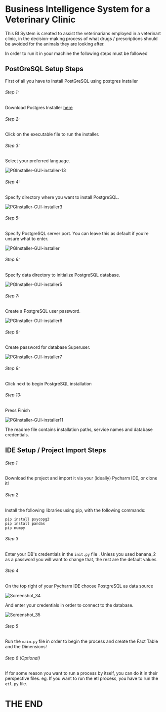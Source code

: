 # Business Intelligence System for a Veterinary Clinic

This BI System is created to assist the veterinarians employed in a veterinart clinic, in the decision-making process of what drugs / prescriptions should be avoided for the animals they are looking after.

In order to run it in your machine the following steps must be followed

## PostGreSQL Setup Steps

First of all you have to install PostGreSQL using postgres installer 

###### Step 1:

Download Postgres Installer [here](https://www.postgresql.org/download/)

###### Step 2:

Click on the executable file to run the installer.

###### Step 3:

Select your preferred language.


![PGInstaller-GUI-installer-13](https://user-images.githubusercontent.com/24418024/150790398-3b5b267f-ce0b-420d-a165-742d75d2a8d0.jpg)


###### Step 4:

Specify directory where you want to install PostgreSQL.


![PGInstaller-GUI-installer3](https://user-images.githubusercontent.com/24418024/150790429-060a5885-3881-49ee-a6bb-95ec33701c47.jpg)


###### Step 5:

Specify PostgreSQL server port. You can leave this as default if you’re unsure what to enter.


![PGInstaller-GUI-installer](https://user-images.githubusercontent.com/24418024/150790451-16398af2-6750-4fbc-a55c-bdb39ab7a52b.jpg)


###### Step 6:

Specify data directory to initialize PostgreSQL database.

![PGInstaller-GUI-installer5](https://user-images.githubusercontent.com/24418024/150790757-c437ef1b-1e98-4255-a7d3-8143bf88f9e0.jpg)


###### Step 7:

Create a PostgreSQL user password.

![PGInstaller-GUI-installer6](https://user-images.githubusercontent.com/24418024/150790812-4df0e3a0-d60d-4592-adab-a869b97622f7.jpg)



###### Step 8:

Create password for database Superuser.

![PGInstaller-GUI-installer7](https://user-images.githubusercontent.com/24418024/150790802-9d3507c9-3db7-487f-a98d-a05a3b9f0844.jpg)


###### Step 9:

Click next to begin PostgreSQL installation


###### Step 10:

Press Finish

![PGInstaller-GUI-installer11](https://user-images.githubusercontent.com/24418024/150818960-add32e85-aa7d-4b2b-8548-d140b437b4ca.jpg)

The readme file contains installation paths, service names and database credentials.

## IDE Setup / Project Import Steps

###### Step 1

Download the project and import it via your (ideally) Pycharm IDE, or clone it!


###### Step 2

Install the following libraries using pip, with the following commands:

```
pip install psycopg2
pip install pandas
pip numpy
```

###### Step 3

Enter your DB's credentials in the ```init.py``` file .
Unless you used banana_2 as a password you will want to change that, the rest are the default values.


###### Step 4

On the top right of your Pycharm IDE choose PostgreSQL as data source

![Screenshot_34](https://user-images.githubusercontent.com/24418024/150837452-7840ba04-d941-406e-9db6-32c04d933f5a.png)

And enter your credentials in order to connect to the database.

![Screenshot_35](https://user-images.githubusercontent.com/24418024/150837787-84a62281-ab6b-4900-921b-24b174982eb7.png)


###### Step 5

Run the ```main.py``` file in order to begin the process and create the Fact Table and the Dimensions!

###### Step 6 (Optional)

If for some reason you want to run a process by itself, you can do it in their perspective files.
eg. If you want to run the etl process, you have to run the ```etl.py``` file.


# THE END
